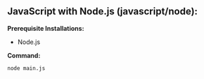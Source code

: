 ## JavaScript with Node.js (javascript/node):
**Prerequisite Installations:** 
- Node.js

**Command:**
```
node main.js
```
